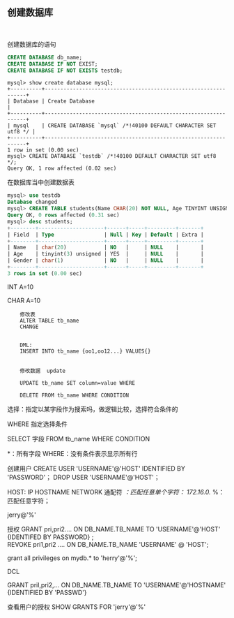 ## 创建数据库

<br>

创建数据库的语句
```sql
CREATE DATABASE db_name;
CREATE DATABASE IF NOT EXIST;
CREATE DATABASE IF NOT EXISTS testdb;
```

```mysql
mysql> show create database mysql;
+----------+----------------------------------------------------------------+
| Database | Create Database                                                |
+----------+----------------------------------------------------------------+
| mysql    | CREATE DATABASE `mysql` /*!40100 DEFAULT CHARACTER SET utf8 */ |
+----------+----------------------------------------------------------------+
1 row in set (0.00 sec)
mysql> CREATE DATABASE `testdb` /*!40100 DEFAULT CHARACTER SET utf8 */;
Query OK, 1 row affected (0.02 sec)
```


在数据库当中创建数据表
```sql
mysql> use testdb
Database changed
mysql> CREATE TABLE students(Name CHAR(20) NOT NULL, Age TINYINT UNSIGNED, Gender CHAR(1) NOT NULL);
Query OK, 0 rows affected (0.31 sec)
mysql> desc students;
+--------+---------------------+------+-----+---------+-------+
| Field  | Type                | Null | Key | Default | Extra |
+--------+---------------------+------+-----+---------+-------+
| Name   | char(20)            | NO   |     | NULL    |       |
| Age    | tinyint(3) unsigned | YES  |     | NULL    |       |
| Gender | char(1)             | NO   |     | NULL    |       |
+--------+---------------------+------+-----+---------+-------+
3 rows in set (0.00 sec)
```

INT A=10

CHAR A=10                


		修改表
		ALTER TABLE tb_name
		CHANGE


		DML:
		INSERT INTO tb_name {oo1,oo12...} VALUES{}


		修改数据  update

		UPDATE tb_name SET column=value WHERE 

		DELETE FROM tb_name WHERE CONDITION



选择：指定以某字段作为搜索吗，做逻辑比较，选择符合条件的

WHERE 指定选择条件

SELECT 字段  FROM  tb_name WHERE CONDITION

*：所有字段
WHERE：没有条件表示显示所有行


创建用户
CREATE USER 'USERNAME'@'HOST' IDENTIFIED BY 'PASSWORD'；
DROP USER 'USERNAME'@'HOST'；

HOST:
IP
HOSTNAME
NETWORK
通配符
_：匹配任意单个字符：   172.16.0._
%：匹配任意字符；

jerry@'%'

授权
GRANT pri,pri2.... ON DB_NAME.TB_NAME   TO  'USERNAME'@'HOST'  {IDENTIFED BY PASSWORD} ;                                 
REVOKE  pri1,pri2 .... ON  DB_NAME.TB_NAME 'USERNAME' @ 'HOST';

grant all privileges on mydb.* to 'herry'@'%';


DCL                                                 

GRANT pril,pri2,... ON DB_NAME.TB_NAME TO 'USERNAME'@'HOSTNAME' {IDENTIFIED BY 'PASSWD'}


查看用户的授权
SHOW GRANTS FOR 'jerry'@'%'

